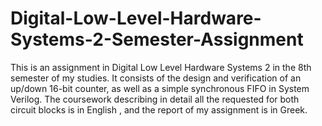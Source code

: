 # Digital-Low-Level-Hardware-Systems-2-Semester-Assignment
This is an assignment in Digital Low Level Hardware Systems 2 in the 8th semester of my studies. It consists of the design and verification of an up/down 16-bit counter, as well as a simple synchronous FIFO in System Verilog. The coursework describing in detail all the requested for both circuit blocks is in English , and the report of my assignment is in Greek. 
